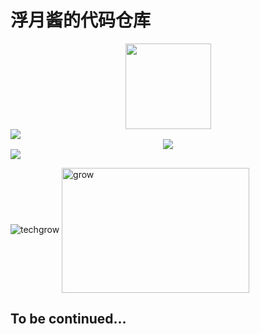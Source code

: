 # 浮月酱的代码仓库

<div align="center"> <img height="137px" src="https://github-readme-stats.vercel.app/api?username=fuyueagain&hide_title=true&hide_border=true&show_icons=trueline_height=21&text_color=000&icon_color=000&bg_color=0,ea6161,ffc64d,fffc4d,52fa5a&theme=graywhite" /> </div> <img src="https://github-readme-stats.vercel.app/api/top-langs/?username=fuyueagain&hide_title=true&hide_border=true&layout=compact&langs_count=6&text_color=000&icon_color=fff&bg_color=0,52fa5a,4dfcff,c64dff&theme=graywhite" /> </div>

<div align="center"> <img src="https://visitor-badge.glitch.me/badge?page_id=fuyueagain" /> </div>
<img src="https://github-readme-streak-stats.herokuapp.com/?user=fuyueagain" /> </div>

![techgrow]()
<img src="[./xxx.png](https://user-images.githubusercontent.com/43753416/191948912-e1de4891-1215-48af-9a12-e468c07fe0cf.png)" width = "300" height = "200" alt="grow" align=center />
## To be continued...
